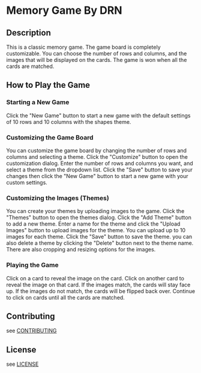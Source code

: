# Memory Game By DRN

## Description

This is a classic memory game. The game board is completely customizable. You can choose the number of rows and columns, and the images that will be displayed on the cards. The game is won when all the cards are matched.

## How to Play the Game

### Starting a New Game

Click the "New Game" button to start a new game with the default settings of 10 rows and 10 columns with the shapes theme.

### Customizing the Game Board

You can customize the game board by changing the number of rows and columns and selecting a theme. Click the "Customize" button to open the customization dialog. Enter the number of rows and columns you want, and select a theme from the dropdown list. Click the "Save" button to save your changes then click the "New Game" button to start a new game with your custom settings.

### Customizing the Images (Themes)

You can create your themes by uploading images to the game. Click the "Themes" button to open the themes dialog. Click the "Add Theme" button to add a new theme. Enter a name for the theme and click the "Upload Images" button to upload images for the theme. You can upload up to 10 images for each theme. Click the "Save" button to save the theme. you can also delete a theme by clicking the "Delete" button next to the theme name. There are also cropping and resizing options for the images.

### Playing the Game

Click on a card to reveal the image on the card. Click on another card to reveal the image on that card. If the images match, the cards will stay face up. If the images do not match, the cards will be flipped back over. Continue to click on cards until all the cards are matched.

## Contributing

see [CONTRIBUTING](Docs/CONTRIBUTING.md)

## License

see [LICENSE](Docs/LICENSE.md)
